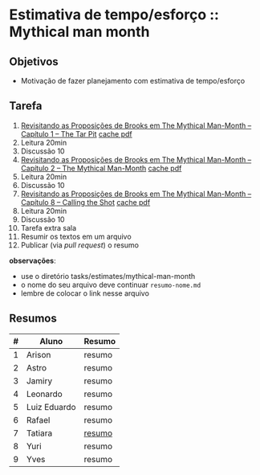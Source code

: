 # Estimativa de tempo/esforço :: Mythical man month

## Objetivos
- Motivação de fazer planejamento com estimativa de tempo/esforço

## Tarefa
1. [Revisitando as Proposições de Brooks em The Mythical Man-Month – Capítulo 1 – The Tar Pit](http://luizricardo.org/2015/12/revisitando-as-proposicoes-de-brooks-em-the-mythical-man-month-capitulo-1-the-tar-pit/) [cache pdf](mythical-man-month-cap1.pdf)
  1. Leitura 20min
  2. Discussão 10
2. [Revisitando as Proposições de Brooks em The Mythical Man-Month – Capítulo 2 – The Mythical Man-Month](http://luizricardo.org/2015/12/revisitando-as-proposicoes-de-brooks-em-the-mythical-man-month-capitulo-2-the-mythical-man-month/) [cache pdf](mythical-man-month-cap2.pdf)
  1. Leitura 20min
  2. Discussão 10
3. [Revisitando as Proposições de Brooks em The Mythical Man-Month – Capítulo 8 – Calling the Shot](http://luizricardo.org/2016/08/revisitando-as-proposicoes-de-brooks-em-the-mythical-man-month-capitulo-8-calling-the-shot/) [cache pdf](mythical-man-month-cap8.pdf)
  1. Leitura 20min
  2. Discussão 10
4. Tarefa extra sala
  1. Resumir os textos em um arquivo
  2. Publicar (via _pull request_) o resumo

**observações**: 
- use o diretório tasks/estimates/mythical-man-month
- o nome do seu arquivo deve continuar ```resumo-nome.md```
- lembre de colocar o link nesse arquivo

## Resumos

| # | Aluno | Resumo |
| --- | --- | --- |
| 1 | Arison | resumo |
| 2 | Astro | resumo |
| 3 | Jamiry | resumo |
| 4 | Leonardo | resumo |
| 5 | Luiz Eduardo | resumo |
| 6 | Rafael | resumo |
| 7 | Tatiara |  [resumo](Tati-mythical-man-month-cap1-2-8.md) |
| 8 | Yuri | resumo |
| 9 | Yves | resumo |
